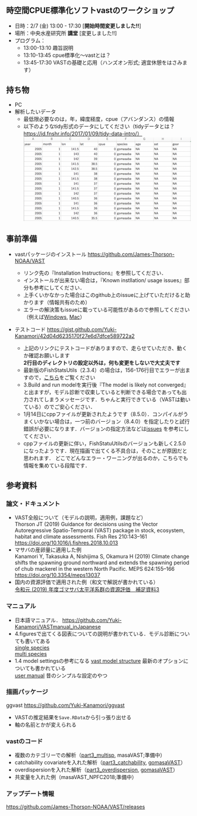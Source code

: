 ## 時空間CPUE標準化ソフトvastのワークショップ

- 日時：2/7 (金) 13:00 - 17:30 [**開始時間変更しました!!**]
- 場所：中央水産研究所 **講堂** [変更しました!!] 
- プログラム：
  - 13:00-13:10 趣旨説明
  - 13:10-13:45 cpue標準化～vastとは？
  - 13:45-17:30 VASTの基礎と応用（ハンズオン形式; 適宜休憩をはさみます）

## 持ち物
* PC
* 解析したいデータ
  * 最低限必要なのは，年，緯度経度，cpue（アバンダンス）の情報
  * 以下のようなtidy形式のデータにしてください（tidyデータとは？　https://id.fnshr.info/2017/01/09/tidy-data-intro/）
  ![tidydata](HP用図表/tidydata.png)

## 事前準備
- vastパッケージのインストール
https://github.com/James-Thorson-NOAA/VAST
  - リンク先の『Installation Instructions』を参照してください．
  - インストールが出来ない場合は，『Known instllation/ usage issues』部分も参考にしてください．
  - 上手くいかなかった場合はこのgithub上のissueに上げていただけると助かります（情報共有のため）
  - エラーの解決策もissueに載っている可能性があるので参照してください（例えば[Windows](https://github.com/ShotaNishijima/vast_workshop2020/issues/1), [Mac](https://github.com/ShotaNishijima/vast_workshop2020/issues/2)）

- テストコード
https://gist.github.com/Yuki-Kanamori/42d04d6235170f27e6d7dfce589722a2

  - 上記のリンクにテストコードがありますので、走らせていただき、動くか確認お願いします  
    **2行目のディレクトリの設定以外は，何も変更をしないで大丈夫です**
   - 最新版のFishStatsUtils（2.3.4）の場合は，156-176行目でエラーが出ますので，[こちら](https://github.com/ShotaNishijima/vast_workshop2020/issues/4)をご覧ください
   - 3.Build and run modelを実行後『The model is likely not converged』と出ますが，モデル診断で収束していると判断できる場合であっても出力されてしまうメッセージです．ちゃんと実行できている（VASTは動いている）のでご安心ください．
   - 1月14日にcppファイルが更新されたようです（8.5.0）．コンパイルがうまくいかない場合は，一つ前のバージョン（8.4.0）を指定したりと試行錯誤が必要になります．バージョンの指定方法などは[issues](https://github.com/ShotaNishijima/vast_workshop2020/issues) を参考にしてください．
   - cppファイルの更新に伴い，FishStatuUtilsのバージョンも新しく2.5.0になったようです．現在描画で出てくる不具合は，そのことが原因だと思われます．
   どこでどんなエラー・ワーニングが出るのか，こちらでも情報を集めている段階です．
   

## 参考資料    
### **論文・ドキュメント**
* VAST全般について（モデルの説明，適用例，課題など）    
  Thorson JT (2019) Guidance for decisions using the Vector Autoregressive Spatio-Temporal (VAST) package in stock, ecosystem, habitat and climate assessments. Fish Res 210:143–161    
  https://doi.org/10.1016/j.fishres.2018.10.013
* マサバの産卵量に適用した例    
  Kanamori Y, Takasuka A, Nishijima S, Okamura H (2019) Climate change shifts the spawning ground northward and extends the spawning period of chub mackerel in the western North Pacific. MEPS 624:155–166    
  https://doi.org/10.3354/meps13037    
* 国内の資源評価で適用された例（和文で解説が書かれている）    
  [令和元 (2019) 年度ゴマサバ太平洋系群の資源評価　補足資料3](http://www.fra.affrc.go.jp/shigen_hyoka/SCmeeting/2019-1/detail_goma_p_2.pdf)
### **マニュアル**
* 日本語マニュアル．
  https://github.com/Yuki-Kanamori/VASTmanual_inJapanese
* 4.figuresで出てくる図表についての説明が書かれている．モデル診断についても書いてある    
  [single species](https://github.com/ShotaNishijima/vast_workshop2020/blob/master/Thorsonのマニュアル/multi-species.pdf)    
  [multi species](https://github.com/ShotaNishijima/vast_workshop2020/blob/master/Thorsonのマニュアル/multi-species.pdf)
* 1.4 model settingsの参考になる
  [vast model structure](https://github.com/ShotaNishijima/vast_workshop2020/blob/master/Thorsonのマニュアル/VAST_model_structure.pdf) 最新のオプションについても書かれている    
  [user manual](https://github.com/ShotaNishijima/vast_workshop2020/blob/master/Thorsonのマニュアル/VAST_user_manual.pdf) 昔のシンプルな設定のやつ
### **描画パッケージ**
ggvast https://github.com/Yuki-Kanamori/ggvast    
* VASTの推定結果を`Save.RData`から引っ張り出せる
* 軸の名前とかが変えられる
### **vastのコード**
* 複数のカテゴリーでの解析（[part3_multisp](https://github.com/ShotaNishijima/vast_workshop2020/tree/master/ws用のスクリプトとデータ), masaVAST;準備中）
* catchability covariateを入れた解析（[part3_catchability](https://github.com/ShotaNishijima/vast_workshop2020/tree/master/ws用のスクリプトとデータ), [gomasaVAST](https://github.com/Yuki-Kanamori/gomasaVAST)）
* overdispersionを入れた解析（[part3_overdispersion](https://github.com/ShotaNishijima/vast_workshop2020/tree/master/ws用のスクリプトとデータ), [gomasaVAST](https://github.com/Yuki-Kanamori/gomasaVAST)）
* 共変量を入れた例（masaVAST_NPFC2018;準備中）
### **アップデート情報**    
https://github.com/James-Thorson-NOAA/VAST/releases
